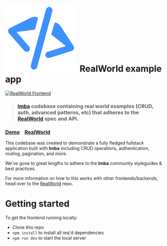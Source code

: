 # ![Imba](imba.svg) RealWorld example app


[![RealWorld Frontend](https://img.shields.io/badge/realworld-frontend-%23783578.svg)](http://realworld.io)

> ### [Imba](http://imba.io) codebase containing real world examples (CRUD, auth, advanced patterns, etc) that adheres to the [RealWorld](https://github.com/gothinkster/realworld) spec and API.


### [Demo](https://github.com/gothinkster/realworld)&nbsp;&nbsp;&nbsp;&nbsp;[RealWorld](https://github.com/gothinkster/realworld)


This codebase was created to demonstrate a fully fledged fullstack application built with **Imba** including CRUD operations, authentication, routing, pagination, and more.

We've gone to great lengths to adhere to the **Imba** community styleguides & best practices.

For more information on how to this works with other frontends/backends, head over to the [RealWorld](https://github.com/gothinkster/realworld) repo.


# Getting started

To get the frontend running locally:

- Clone this repo
- `npm install` to install all req'd dependencies
- `npm run dev` to start the local server

